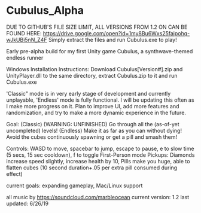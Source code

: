 # Cubulus_Alpha
DUE TO GITHUB'S FILE SIZE LIMIT, ALL VERSIONS FROM 1.2 ON CAN BE FOUND HERE: https://drive.google.com/open?id=1my8Bu6Wxs25faipohq-wJkUBi5nN_Z4F 
Simply extract the files and run Cubulus.exe to play!

Early pre-alpha build for my first Unity game Cubulus, a synthwave-themed endless runner

Windows Installation Instructions: Download Cubulus[Version#].zip and UnityPlayer.dll to the same directory, extract Cubulus.zip to it and run Cubulus.exe

'Classic" mode is in very early stage of development and currently unplayable, 'Endless' mode is fully functional. I will be updating this often as I make more progress on it. Plan to improve UI, add more features and randomization, and try to make a more dynamic experience in the future. 

Goal: (Classic) (WARNING: UNFINISHED) Go through all the (as-of-yet uncompleted) levels! (Endless) Make it as far as you can without dying! Avoid the cubes continuously spawning or get a pill and smash them!

Controls: WASD to move, spacebar to jump, escape to pause, e to slow time (5 secs, 15 sec cooldown), f to toggle First-Person mode
Pickups: Diamonds increase speed slightly, increase health by 10, Pills make you huge, able to flatten cubes (10 second duration+.05 per extra pill consumed during effect)

current goals: expanding gameplay, Mac/Linux support

all music by https://soundcloud.com/marbleocean
current version: 1.2
last updated: 6/26/19
